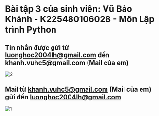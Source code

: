 # Bài tập 3 của sinh viên: Vũ Bảo Khánh - K225480106028 - Môn Lập trình Python

## Tin nhắn được gửi từ luonghoc2004lh@gmail.com đến khanh.vuhc5@gmail.com (Mail của em) 
![2](https://github.com/user-attachments/assets/26d495de-85da-4b52-8ae6-0be0000de5c9)

## Mail từ khanh.vuhc5@gmail.com (Mail của em) gửi đến luonghoc2004lh@gmail.com
![1](https://github.com/user-attachments/assets/904a6e96-749c-4358-8257-3633837f88e7)

